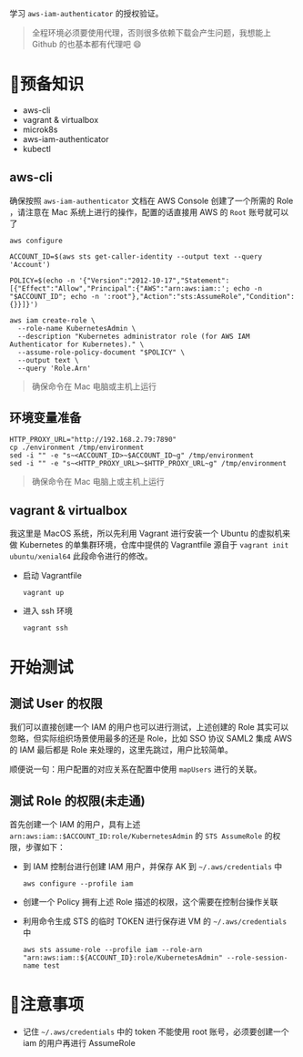 学习 `aws-iam-authenticator` 的授权验证。

> 全程环境必须要使用代理，否则很多依赖下载会产生问题，我想能上 Github 的也基本都有代理吧 😄


# 预备知识

- aws-cli
- vagrant & virtualbox
- microk8s
- aws-iam-authenticator
- kubectl

## aws-cli

确保按照 `aws-iam-authenticator` 文档在 AWS Console 创建了一个所需的 Role ，请注意在 Mac 系统上进行的操作，配置的话直接用 AWS 的 `Root` 账号就可以了

```shell
aws configure

ACCOUNT_ID=$(aws sts get-caller-identity --output text --query 'Account')

POLICY=$(echo -n '{"Version":"2012-10-17","Statement":[{"Effect":"Allow","Principal":{"AWS":"arn:aws:iam::'; echo -n "$ACCOUNT_ID"; echo -n ':root"},"Action":"sts:AssumeRole","Condition":{}}]}')

aws iam create-role \
  --role-name KubernetesAdmin \
  --description "Kubernetes administrator role (for AWS IAM Authenticator for Kubernetes)." \
  --assume-role-policy-document "$POLICY" \
  --output text \
  --query 'Role.Arn'
```

> 确保命令在 Mac 电脑或主机上运行

## 环境变量准备

```shell
HTTP_PROXY_URL="http://192.168.2.79:7890"
cp ./environment /tmp/environment
sed -i "" -e "s~<ACCOUNT_ID>~$ACCOUNT_ID~g" /tmp/environment
sed -i "" -e "s~<HTTP_PROXY_URL>~$HTTP_PROXY_URL~g" /tmp/environment
```

> 确保命令在 Mac 电脑上或主机上运行

## vagrant & virtualbox

我这里是 MacOS 系统，所以先利用 Vagrant 进行安装一个 Ubuntu 的虚拟机来做 Kubernetes 的单集群环境，仓库中提供的 Vagrantfile 源自于 `vagrant init ubuntu/xenial64` 此段命令进行的修改。

 - 启动 Vagrantfile

    ```shell
    vagrant up
    ``` 

  - 进入 ssh 环境

    ```shell
    vagrant ssh
    ```

# 开始测试

## 测试 User 的权限

我们可以直接创建一个 IAM 的用户也可以进行测试，上述创建的 Role 其实可以忽略，但实际组织场景使用最多的还是 Role，比如 SSO 协议 SAML2 集成 AWS 的 IAM 最后都是 Role 来处理的，这里先跳过，用户比较简单。

顺便说一句：用户配置的对应关系在配置中使用 `mapUsers` 进行的关联。

## 测试 Role 的权限(未走通)

首先创建一个 IAM 的用户，具有上述 `arn:aws:iam::$ACCOUNT_ID:role/KubernetesAdmin` 的 `STS AssumeRole` 的权限，步骤如下：

- 到 IAM 控制台进行创建 IAM 用户，并保存 AK 到 `~/.aws/credentials` 中
  
  ```shell
  aws configure --profile iam
  ```

- 创建一个 Policy 拥有上述 Role 描述的权限，这个需要在控制台操作关联
  
- 利用命令生成 STS 的临时 TOKEN 进行保存进 VM 的 `~/.aws/credentials` 中

  ```shell
  aws sts assume-role --profile iam --role-arn "arn:aws:iam::${ACCOUNT_ID}:role/KubernetesAdmin" --role-session-name test
  ```


# 注意事项

- 记住 `~/.aws/credentials` 中的 token 不能使用 root 账号，必须要创建一个 iam 的用户再进行 AssumeRole